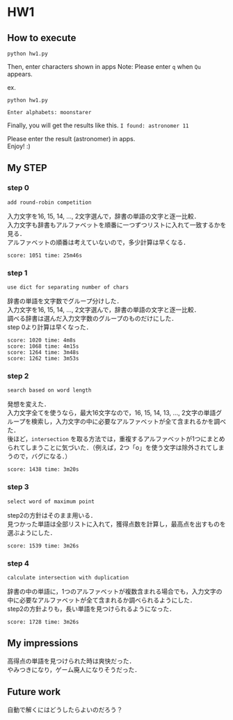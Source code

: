 # HW1

## How to execute

`python hw1.py`  

Then, enter characters shown in apps
Note: Please enter `q` when `Qu` appears.  

ex. 
```
python hw1.py 

Enter alphabets: moonstarer
```
Finally, you will get the results like this. 
`I found: astronomer 11`

Please enter the result (astronomer) in apps.  
Enjoy! :)

## My STEP

### step 0
`add round-robin competition`  

入力文字を16, 15, 14, ..., 2文字選んで，辞書の単語の文字と逐一比較．  
入力文字も辞書もアルファベットを順番に一つずつリストに入れて一致するかを見る．  
アルファベットの順番は考えていないので，多少計算は早くなる．  

`score: 1051 time: 25m46s`

### step 1
`use dict for separating number of chars`  

辞書の単語を文字数でグループ分けした．  
入力文字を16, 15, 14, ..., 2文字選んで，辞書の単語の文字と逐一比較．  
調べる辞書は選んだ入力文字数のグループのものだけにした．  
step 0より計算は早くなった．  

```
score: 1020 time: 4m8s
score: 1068 time: 4m15s
score: 1264 time: 3m48s
score: 1262 time: 3m53s
```

### step 2
`search based on word length`

発想を変えた．  
入力文字全てを使うなら，最大16文字なので，16, 15, 14, 13, ..., 2文字の単語グループを検索し，入力文字の中に必要なアルファベットが全て含まれるかを調べた．    
後ほど，`intersection` を取る方法では，重複するアルファベットが1つにまとめられてしまうことに気づいた．（例えば，2つ「o」を使う文字は除外されてしまうので，バグになる．）  

`score: 1438 time: 3m20s`

### step 3
`select word of maximum point`

step2の方針はそのまま用いる．  
見つかった単語は全部リストに入れて，獲得点数を計算し，最高点を出すものを選ぶようにした．  

`score: 1539 time: 3m26s`

### step 4
`calculate intersection with duplication`

辞書の中の単語に，1つのアルファベットが複数含まれる場合でも，入力文字の中に必要なアルファベットが全て含まれるか調べられるようにした．  
step2の方針よりも，長い単語を見つけられるようになった．  

`score: 1728 time: 3m26s`

## My impressions

高得点の単語を見つけられた時は爽快だった．  
やみつきになり，ゲーム廃人になりそうだった．  

## Future work

自動で解くにはどうしたらよいのだろう？